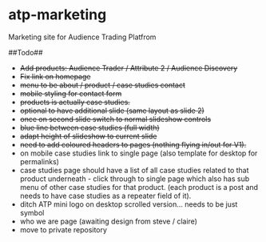 atp-marketing
=============

Marketing site for Audience Trading Platfrom

##Todo##

- <del>Add products: Audience Trader / Attribute 2 / Audience Discovery</del>
- <del>Fix link on homepage</del>
- <del>menu to be about / product / case studies contact</del>
- <del>mobile styling for contact form</del>
- <del>products is actually case studies.</del>
- <del>optional to have additional slide (same layout as slide 2)</del>
- <deL>once on second slide switch to normal slideshow controls</del>
- <del>blue line between case studies (full width)</del>
- <del>adapt height of slideshow to current slide</del>
- <del>need to add coloured headers to pages (nothing flying in/out for V1).</del>
- on mobile case studies link to single page (also template for desktop for permalinks)
- case studies page should have a list of all case studies related to that product underneath - click through to single page which also has sub menu of other case studies for that product. (each product is a post and needs to have case studies as a repeater field of it).
- ditch ATP mini logo on desktop scrolled version... needs to be just symbol
- who we are page (awaiting design from steve / claire)
- move to private repository